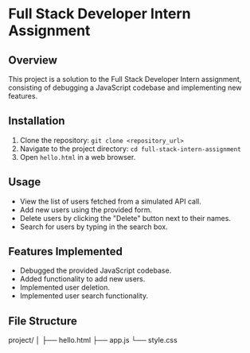 # Full Stack Developer Intern Assignment

## Overview
This project is a solution to the Full Stack Developer Intern assignment, consisting of debugging a JavaScript codebase and implementing new features.

## Installation
1. Clone the repository: `git clone <repository_url>`
2. Navigate to the project directory: `cd full-stack-intern-assignment`
3. Open `hello.html` in a web browser.

## Usage
- View the list of users fetched from a simulated API call.
- Add new users using the provided form.
- Delete users by clicking the "Delete" button next to their names.
- Search for users by typing in the search box.

## Features Implemented
- Debugged the provided JavaScript codebase.
- Added functionality to add new users.
- Implemented user deletion.
- Implemented user search functionality.

## File Structure
project/
│
├── hello.html
├── app.js
└── style.css
